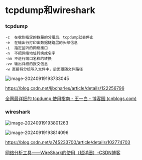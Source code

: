 # tcpdump和wireshark

### tcpdump

```
-c  在收到指定的数量的分组后，tcpdump就会停止
-e  在输出行打印出数据链路层的头部信息
-i  指定监听的网络接口
-n  不把网络地址转换成名字
-nn 不进行端口名称的转换
-vv 输出详细的报文信息
-w 直接将分组写入文件中，后面跟随文件路径
```

![image-20240919193733045](tcpdump和wireshark.assets/image-20240919193733045.png)

https://blog.csdn.net/ljbcharles/article/details/122256796

[全网最详细的 tcpdump 使用指南 - 王一白 - 博客园 (cnblogs.com)](https://www.cnblogs.com/wongbingming/p/13212306.html)

### wireshark

![image-20240919193801263](tcpdump和wireshark.assets/image-20240919193801263.png)

![image-20240919193814096](tcpdump和wireshark.assets/image-20240919193814096.png)

https://blog.csdn.net/a745233700/article/details/102774703

[网络分析工具——WireShark的使用（超详细）-CSDN博客](https://blog.csdn.net/zzwwhhpp/article/details/113077747)


